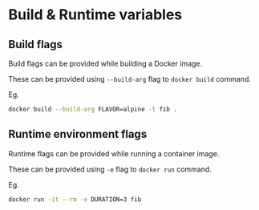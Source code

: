 # Build & Runtime variables

## Build flags

Build flags can be provided while building a Docker image.

These can be provided using `--build-arg` flag to `docker build` command.

Eg.

```bash
docker build --build-arg FLAVOR=alpine -t fib .
```

## Runtime environment flags

Runtime flags can be provided while running a container image.

These can be provided using `-e` flag to `docker run` command.

Eg.

```bash
docker run -it --rm -e DURATION=3 fib
```
